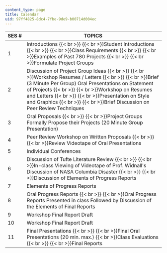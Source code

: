 ```yaml
---
content_type: page
title: Calendar
uid: 97ff4825-8dc4-7fbe-9de9-b00714d004ec
---
```


| SES # | TOPICS |
| --- | --- |
| 1 | Introductions  {{< br >}}  {{< br >}}Student Introductions  {{< br >}}  {{< br >}}Class Requirements  {{< br >}}  {{< br >}}Examples of Past 780 Projects  {{< br >}}  {{< br >}}Formulate Project Groups |
| 2 | Discussion of Project Group Ideas  {{< br >}}  {{< br >}}Workshop Resumes / Letters  {{< br >}}  {{< br >}}Brief (3 Minute Per Group) Oral Presentations on Statement of Projects  {{< br >}}  {{< br >}}Workshop on Resumes and Letters  {{< br >}}  {{< br >}}Presentation on Style and Graphics  {{< br >}}  {{< br >}}Brief Discussion on Peer Review Techniques |
| 3 | Oral Proposals  {{< br >}}  {{< br >}}Project Groups Formally Propose their Projects (20 Minute Group Presentation) |
| 4 | Peer Review Workshop on Written Proposals  {{< br >}}  {{< br >}}Review Videotape of Oral Presentations |
| 5 | Individual Conferences |
| 6 | Discussion of Tufte Literature Review  {{< br >}}  {{< br >}}In-class Viewing of Videotape of Prof. Widnall's Discussion of NASA Columbia Disaster  {{< br >}}  {{< br >}}Discussion of Elements of Progress Reports |
| 7 | Elements of Progress Reports |
| 8 | Oral Progress Reports  {{< br >}}  {{< br >}}Oral Progress Reports Presented in class Followed by Discussion of the Elements of Final Reports |
| 9 | Workshop Final Report Draft |
| 10 | Workshop Final Report Draft |
| 11 | Final Presentations  {{< br >}}  {{< br >}}Final Oral Presentations (20 min. max.)  {{< br >}}Class Evaluations  {{< br >}}  {{< br >}}Final Reports
